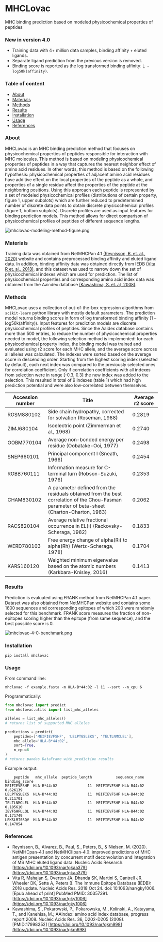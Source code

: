# MHCLovac

MHC binding prediction based on modeled physicochemical properties of peptides

### New in version 4.0
* Training data with 4+ million data samples, binding affinity + eluted ligands.
* Separate ligand prediction from the previous version is removed.
* Binding score is reported as the log transformed binding affinity: `1 - log50k(affinity)`.

### Table of content
* [About](#about)
* [Materials](#materials)
* [Methods](#methods)
* [Results](#results)
* [Installation](#installation)
* [Usage](#usage)
* [References](#references)

### About
MHCLovac is an MHC binding prediction method that focuses on physicochemical properties of peptides responsible for interaction with MHC molecules.
This method is based on modeling physicochemical properties of peptides in a way that captures the nearest neighbor effect of amino acid residues. 
In other words, this method is based on the following hypothesis: physicochemical properties of adjacent amino acid residues have additive effect on the local properties of the peptide as a whole, and properties of a single residue affect the properties of the peptide at the neighboring positions.
Using this approach each peptide is represented by a set of modeled physicochemical profiles (distributions of certain property, figure 1, upper subplots) which are further reduced to predetermined number of discrete data points to obtain discrete physicochemical profiles (figure 1, bottom subplots). 
Discrete profiles are used as input features for binding prediction models.
This method allows for direct comparison of physicochemical profiles of peptides of different sequence lengths. 

![mhclovac-modeling-method-figure.png](https://raw.githubusercontent.com/stefs304/mhclovac/master/research/figures/mhclovac-modeling-figure.png)

### Materials
Training data was obtained from NetMHCPan 4.1 [(Reynisson, B. et. al., 2020)](https://doi.org/10.1093/nar/gkaa379) website and contains preprocessed binding affinity and eluted ligand data.
In addition, binding affinity data was obtained directly from IEDB [(Vita R et. al., 2018)](https://doi.org/10.1093/nar/gky1006), and this dataset was used to narrow down the set of physicochemical indexes which are used for prediction. 
The list of physicochemical properties and corresponding amino acid index data was obtained from the Aaindex database [(Kawashima, S. et. al, 2008)](https://doi.org/10.1093/nar/gkm998). 

### Methods
MHCLovac uses a collection of out-of-the-box regression algorithms from `scikit-learn` python library with mostly default parameters.
The prediction model returns binding scores in form of log transformed binding affinity (1 – log50k(affinity)). 
Input features for prediction models are discrete physicochemical profiles of peptides. 
Since the Aaidex database contains more than 500 entries, to reduce the number of physicochemical properties needed to model, the following selection method is implemented: 
for each physicochemical property index, the binding model was trained and evaluated using r2 score for each MHC allele, and the average score across all alleles was calculated. 
The indexes were sorted based on the average score in descending order. 
Starting from the highest scoring index (selected by default), each next index was compared to the previously selected ones for correlation coefficient. 
Only if correlation coefficients with all indexes from selection were in range [-0.3, 0.3] the new index was added to the selection. 
This resulted in total of 9 indexes (table 1) which had high prediction potential and were also low-correlated between themselves. 

| Accession number  | Title | Average r2 score |
| ------------- | ------------- | ------------ |
| ROSM880102  | Side chain hydropathy, corrected for solvation (Roseman, 1988)  | 0.2819 |
| ZIMJ680104  | Isoelectric point (Zimmerman et al., 1968)  | 0.2740 |
| OOBM770104  | Average non-bonded energy per residue (Oobatake-Ooi, 1977)  | 0.2498 |
| SNEP660101  | Principal component I (Sneath, 1966)  | 0.2454 |
| ROBB760111  | Information measure for C-terminal turn (Robson-Suzuki, 1976)  | 0.2353 |
| CHAM830102  | A parameter defined from the residuals obtained from the best correlation of the Chou-Fasman parameter of beta-sheet (Charton-Charton, 1983)  | 0.2062 |
| RACS820104  | Average relative fractional occurrence in EL(i) (Rackovsky-Scheraga, 1982)  | 0.1833 |
| WERD780103  | Free energy change of alpha(Ri) to alpha(Rh) (Wertz-Scheraga, 1978)  | 0.1704 |
| KARS160120  | Weighted minimum eigenvalue based on the atomic numbers (Karkbara-Knisley, 2016) | 0.1413 |

### Results
Prediction is evaluated using FRANK method from NetMHCPan 4.1 paper. 
Dataset was also obtained from NetMHCPan website and contains some 1600 sequences and corresponding epitopes of which 200 were randomly selected for this benchmark. 
FRANK score measures the fraction of non-epitopes scoring higher than the epitope (from same sequence), and the best possible score is 0.

![mhclovac-4-0-benchmark.png](https://raw.githubusercontent.com/stefs304/mhclovac/master/research/figures/mhclovac-benchmark.png)

### Installation
```
pip install mhclovac
```

### Usage
From command line:
```
mhclovac -f example.fasta -m HLA-B*44:02 -l 11 --sort --n_cpu 6
```

Programmatically:
```python
from mhclovac import predict
from mhclovac.utils import list_mhc_alleles

alleles = list_mhc_alleles()
# returns list of supported MHC alleles

predictions = predict(
    peptides=['MEIFIEVFSHF', 'LELPTGSLEKS', 'TELTLNMCLEL'], 
    mhc_allele='HLA-B*44:02', 
    sort=True, 
    n_cpu=6
)
# returns pandas DataFrame with prediction results

```

Example output:
```
    peptide   mhc_allele  peptide_length           sequence_name  binding_score
MEIFIEVFSHF  HLA-B*44:02              11  MEIFIEVFSHF HLA-B44:02       0.626139
LELPTGSLEKS  HLA-B*44:02              11  MEIFIEVFSHF HLA-B44:02       0.211701
TELTLNMCLEL  HLA-B*44:02              11  MEIFIEVFSHF HLA-B44:02       0.185610
IEVFSHFLLQL  HLA-B*44:02              11  MEIFIEVFSHF HLA-B44:02       0.171749
LEKSLMISSQV  HLA-B*44:02              11  MEIFIEVFSHF HLA-B44:02       0.147054
```

### References
* Reynisson, B., Alvarez, B., Paul, S., Peters, B., & Nielsen, M. (2020). NetMHCpan-4.1 and NetMHCIIpan-4.0: improved predictions of MHC antigen presentation by concurrent motif deconvolution and integration of MS MHC eluted ligand data. Nucleic Acids Research. [https://doi.org/10.1093/nar/gkaa379](https://doi.org/10.1093/nar/gkaa379)
* Vita R, Mahajan S, Overton JA, Dhanda SK, Martini S, Cantrell JR, Wheeler DK, Sette A, Peters B. The Immune Epitope Database (IEDB): 2018 update. Nucleic Acids Res. 2018 Oct 24. doi: 10.1093/nar/gky1006. [Epub ahead of print] PubMed PMID: 30357391. [https://doi.org/10.1093/nar/gky1006](https://doi.org/10.1093/nar/gky1006)
* Kawashima, S., Pokarowski, P., Pokarowska, M., Kolinski, A., Katayama, T., and Kanehisa, M.; AAindex: amino acid index database, progress report 2008. Nucleic Acids Res. 36, D202-D205 (2008). [PMID:17998252] [https://doi.org/10.1093/nar/gkm998](https://doi.org/10.1093/nar/gkm998)

<hr>
